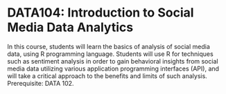 # DATA104: Introduction to Social Media Data Analytics

In this course, students will learn the basics of analysis of social media data, using R programming language. Students will use R for techniques such as sentiment analysis in order to gain behavioral insights from social media data utilizing various application programming interfaces (API), and will take a critical approach to the benefits and limits of such analysis. Prerequisite: DATA 102.
